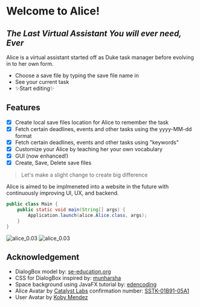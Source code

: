 # Welcome to Alice!
## _The Last Virtual Assistant You will ever need, Ever_


Alice is a virtual assistant started off as Duke task manager before evolving in to her own form.

- Choose a save file by typing the save file name in
- See your current task
- ✨Start editing✨

## Features

- [X] Create local save files location for Alice to remember the task
- [X] Fetch certain deadlines, events and other tasks using the yyyy-MM-dd format
- [X] Fetch certain deadlines, events and other tasks using "keywords"
- [X] Customize your Alice by teaching her your own vocabulary
- [X] GUI (now enhanced!)
- [x] Create, Save, Delete save files

> Let's make a slight change to create big difference

Alice is aimed to be implmeneted into a website in the future with 
continuously improving UI, UX, and backend.
```java
public class Main {
    public static void main(String[] args) {
        Application.launch(alice.Alice.class, args);
    }
}
```
![alice_0.03](https://github.com/kanjitp/ip/blob/master/src/main/resources/screenshots/enter_file_demo.gif?raw=true)
![alice_0.03](https://github.com/kanjitp/ip/blob/master/src/main/resources/screenshots/alice_0.03_2_demo.gif?raw=true)

## Acknowledgement
- DialogBox model by: [se-education.org](https://se-education.org/guides/tutorials/javaFx.html)
- CSS for DialogBox inspired by: [munharsha](https://github.com/munharsha/ip)
- Space background using JavaFX tutorial by: [edencoding](https://edencoding.com/resources/css_properties/fx-background-color/)
- Alice Avatar by [Catalyst Labs](https://www.shutterstock.com/image-vector/cat-robot-cartoon-vector-icon-illustration-1801648348) confirmation number: [SSTK-01B91-05A1]()
- User Avatar by [Koby Mendez](https://unsplash.com/@kobbyfotos)

